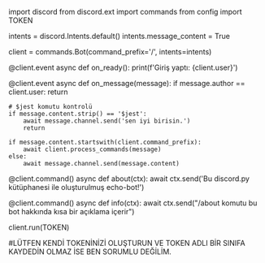 import discord
from discord.ext import commands
from config import TOKEN

intents = discord.Intents.default()
intents.message_content = True

client = commands.Bot(command_prefix='/', intents=intents)

@client.event
async def on_ready():
    print(f'Giriş yaptı: {client.user}')

@client.event
async def on_message(message):
    if message.author == client.user:
        return

    # $jest komutu kontrolü
    if message.content.strip() == '$jest':
        await message.channel.send('sen iyi birisin.')
        return

    if message.content.startswith(client.command_prefix):
        await client.process_commands(message)
    else:
        await message.channel.send(message.content)

@client.command()
async def about(ctx):
    await ctx.send('Bu discord.py kütüphanesi ile oluşturulmuş echo-bot!')

@client.command()
async def info(ctx):
    await ctx.send("/about komutu bu bot hakkında kısa bir açıklama içerir")

client.run(TOKEN)

#LÜTFEN KENDİ TOKENİNİZİ OLUŞTURUN VE TOKEN ADLI BİR SINIFA KAYDEDİN OLMAZ İSE BEN SORUMLU DEĞİLİM.
